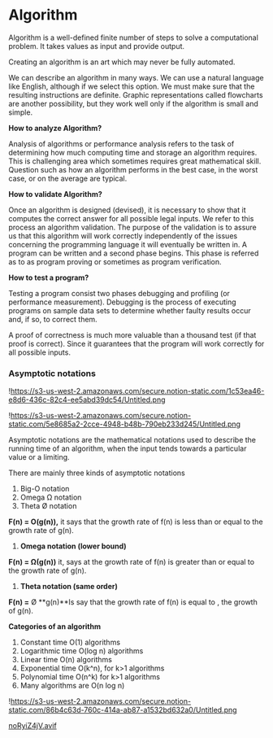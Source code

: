 # Algorithm

Algorithm is a well-defined finite number of steps to solve a computational problem. It takes values as input and provide output. 

 
Creating an algorithm is an art which may never be fully automated.

We can describe an algorithm in many ways. We can use a natural language like English, although if we select this option. We must make sure that the resulting instructions are definite.
Graphic representations called flowcharts are another possibility, but they work well only if the algorithm is small and simple.

**How to analyze Algorithm?**

Analysis of algorithms or performance analysis refers to the task of determining how much computing time and storage an algorithm requires.  This is challenging area which sometimes requires great mathematical skill. Question such as how an algorithm performs in the best case, in the worst case, or on the average are typical.

**How to validate Algorithm?**

Once an algorithm is designed (devised), it is necessary to show that it computes the correct answer for all possible legal inputs. We refer to this process an algorithm validation. The purpose of the validation is to assure us that this algorithm will work correctly independently of the issues concerning the programming language it will eventually be written in. A program can be written and a second phase begins. This phase is referred as to as program proving or sometimes as program verification.

**How to test a program?**

Testing a program consist two phases debugging and profiling (or performance measurement). Debugging is the process of executing programs on sample data sets to determine whether faulty results occur and, if so, to correct them.

A proof of correctness is much more valuable than a thousand test (if that proof is correct). Since it guarantees that the program will work correctly for all possible inputs.

### **Asymptotic notations**

!https://s3-us-west-2.amazonaws.com/secure.notion-static.com/1c53ea46-e8d6-436c-82c4-ee5abd39dc54/Untitled.png

!https://s3-us-west-2.amazonaws.com/secure.notion-static.com/5e8685a2-2cce-4948-b48b-790eb233d245/Untitled.png

Asymptotic notations are the mathematical notations used to describe the running time of an algorithm, when the input tends towards a particular value or a limiting.

There are mainly three kinds of asymptotic notations

1. Big-O notation
2. Omega Ω notation
3. Theta Ø notation

**F(n) = O(g(n)),** it says that the growth rate of f(n) is less than or equal to the growth rate of g(n).

1. **Omega notation (lower bound)**

**F(n) = Ω(g(n))** it, says at the growth rate of f(n) is greater than or equal to the growth rate of g(n).

1. **Theta notation (same order)**

**F(n) =** Ø **g(n)**Is say that the growth rate of f(n) is equal to , the growth of g(n).

**Categories of an algorithm**

1. Constant time O(1) algorithms
2. Logarithmic time O(log n) algorithms
3. Linear time O(n) algorithms
4. Exponential time O(k^n), for k>1 algorithms
5. Polynomial time O(n^k) for k>1 algorithms
6. Many algorithms are O(n log n)

!https://s3-us-west-2.amazonaws.com/secure.notion-static.com/86b4c63d-760c-414a-ab87-a1532bd632a0/Untitled.png

[noRyiZ4jV.avif](https://s3-us-west-2.amazonaws.com/secure.notion-static.com/f5c773d7-6f60-4983-a067-f805b2112b08/noRyiZ4jV.avif)